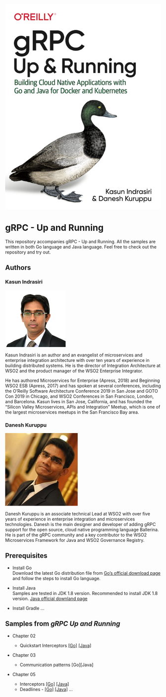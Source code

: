 
![gRPC Up and Running - Cover](./images/grpc-cover.png)


# gRPC - Up and Running 

This repository accompanies gRPC - Up and Running.
All the samples are written in both Go language and Java language. Feel free to check out the repository and try out.


## Authors 
### Kasun Indrasiri
![Kasun](./images/kasun.jpg)

Kasun Indrasiri is an author and an evangelist of microservices and enterprise integration
architecture with over ten years of experience in building distributed systems.
He is the director of Integration Architecture at WSO2 and the product manager of
the WSO2 Enterprise Integrator. 

He has authored Microservices for Enterprise (Apress, 2018) and Beginning WSO2 ESB (Apress, 2017) and has spoken at several conferences,
including the O’Reilly Software Architecture Conference 2019 in San Jose and
GOTO Con 2019 in Chicago, and WSO2 Conferences in San Francisco, London, and
Barcelona. Kasun lives in San Jose, California, and has founded the “Silicon Valley
Microservices, APIs and Integration” Meetup, which is one of the largest microservices
meetups in the San Francisco Bay area.

### Danesh Kuruppu 
![Danes](./images/danesh.jpg)

Danesh Kuruppu is an associate technical Lead at WSO2 with over five years of experience
in enterprise integration and microservices technologies. Danesh is the main
designer and developer of adding gRPC support for the open source, cloud native
programming language Ballerina. He is part of the gRPC community and a key contributor
to the WSO2 Microservices Framework for Java and WSO2 Governance
Registry.




## Prerequisites

* Install Go    
  Download the latest Go distribution file from [Go’s official download page](https://golang.org/dl/) and follow the steps to install Go language.
 
* Install Java    
  Samples are tested in JDK 1.8 version. Recommended to install JDK 1.8 version. [Java official downland page](https://www.java.com/en/download/)
* Install Gradle ... 

  
## Samples from _gRPC Up and Running_

- Chapter 02
    - Quickstart Interceptors [[Go]](./ch05/interceptors/order-service/go/README.md) [[Java]](./ch05/interceptors/order-service/java/README.md) 
    
- Chapter 03 
    - Communication patterns [Go][Java]

- Chapter 05 
    - Interceptors [[Go]](./ch05/interceptors/order-service/go/README.md) [[Java]](./ch05/interceptors/order-service/java/README.md)
    - Deadlines - [[Go]](./ch05/deadlines/order-service/go/README.md) [[Java]](./ch05/deadlines/order-service/java/README.md)
    ... 
